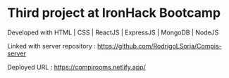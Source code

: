 # Third project at IronHack Bootcamp

Developed with HTML | CSS | ReactJS | ExpressJS | MongoDB | NodeJS

Linked with server repository : https://github.com/RodrigoLSoria/Compis-server

Deployed URL : https://compirooms.netlify.app/
